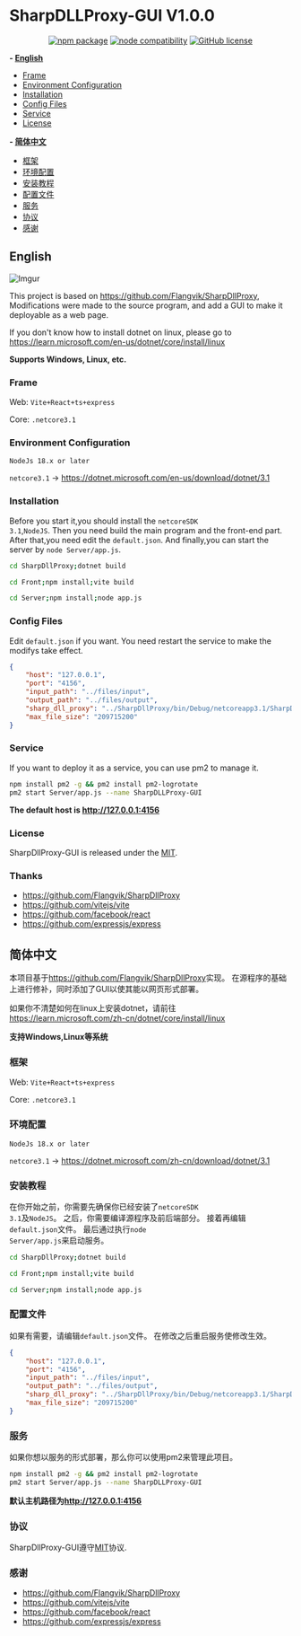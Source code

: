 # SharpDLLProxy-GUI V1.0.0
<p align="center">
    <a href="https://npmjs.com/package/vite"><img src="https://img.shields.io/npm/v/vite.svg" alt="npm package"></a>
    <a href="https://nodejs.org/en/about/previous-releases"><img src="https://img.shields.io/node/v/vite.svg" alt="node compatibility"></a>
    <a href="https://github.com/LingkongSky/SharpDllProxy-GUI/blob/master/LICENSE"><img src="https://img.shields.io/github/license/dotnetcore/WTM.svg" alt="GitHub license"></a>
</p>


 **- [English](#English)**
 - [Frame](###Frame)
 - [Environment Configuration](###Environment-Configuration)
 - [Installation](#Installation)
 - [Config Files](#Config-Files)
 - [Service](#Service)
 - [License](#License)

 **- [简体中文](#简体中文)**
 - [框架](#框架)
 - [环境配置](#环境配置)
 - [安装教程](#安装教程)
 - [配置文件](#配置文件)
 - [服务](#服务)
 - [协议](#协议)
 - [感谢](#感谢)


## English
![Imgur](https://imgur.com/eka7PJi)

This project is based on <https://github.com/Flangvik/SharpDllProxy>,
Modifications were made to the source program, and add a GUI to make it deployable as a web page.

If you don't know how to install dotnet on linux, please go to <https://learn.microsoft.com/en-us/dotnet/core/install/linux>

**Supports Windows, Linux, etc.**

### Frame
Web: <code>Vite+React+ts+express</code>

Core: <code>.netcore3.1</code>

### Environment Configuration
<code>NodeJs 18.x or later</code>

<code>netcore3.1</code> -> <https://dotnet.microsoft.com/en-us/download/dotnet/3.1>

### Installation

Before you start it,you should install the <code>netcoreSDK 3.1</code>,<code>NodeJS</code>.
Then you need build the main program and the front-end part.
After that,you need edit the <code>default.json</code>.
And finally,you can start the server by <code>node Server/app.js</code>.


```sh
cd SharpDllProxy;dotnet build
```

```sh
cd Front;npm install;vite build
```

```sh
cd Server;npm install;node app.js
```
### Config Files
Edit <code>default.json</code> if you want.
You need restart the service to make the modifys take effect.
```json
{
    "host": "127.0.0.1",
    "port": "4156",
    "input_path": "../files/input",
    "output_path": "../files/output",
    "sharp_dll_proxy": "../SharpDllProxy/bin/Debug/netcoreapp3.1/SharpDllProxy",
    "max_file_size": "209715200"
}
```

### Service
If you want to deploy it as a service, you can use pm2 to manage it.
```sh
npm install pm2 -g && pm2 install pm2-logrotate
pm2 start Server/app.js --name SharpDLLProxy-GUI
```
**The default host is <http://127.0.0.1:4156>**

### License
SharpDllProxy-GUI is released under the [MIT](LICENSE).

### Thanks
- <https://github.com/Flangvik/SharpDllProxy>
- <https://github.com/vitejs/vite>
- <https://github.com/facebook/react>
- <https://github.com/expressjs/express>

## 简体中文
本项目基于<https://github.com/Flangvik/SharpDllProxy>实现。
在源程序的基础上进行修补，同时添加了GUI以使其能以网页形式部署。

如果你不清楚如何在linux上安装dotnet，请前往<https://learn.microsoft.com/zh-cn/dotnet/core/install/linux>

**支持Windows,Linux等系统**

### 框架
Web: <code>Vite+React+ts+express</code>

Core: <code>.netcore3.1</code>

### 环境配置
<code>NodeJs 18.x or later</code>

<code>netcore3.1</code> -> <https://dotnet.microsoft.com/zh-cn/download/dotnet/3.1>

### 安装教程

在你开始之前，你需要先确保你已经安装了<code>netcoreSDK 3.1</code>及<code>NodeJS</code>。
之后，你需要编译源程序及前后端部分。
接着再编辑<code>default.json</code>文件。
最后通过执行<code>node Server/app.js</code>来启动服务。
```sh
cd SharpDllProxy;dotnet build
```

```sh
cd Front;npm install;vite build
```

```sh
cd Server;npm install;node app.js
```
### 配置文件
如果有需要，请编辑<code>default.json</code>文件。
在修改之后重启服务使修改生效。
```json
{
    "host": "127.0.0.1",
    "port": "4156",
    "input_path": "../files/input",
    "output_path": "../files/output",
    "sharp_dll_proxy": "../SharpDllProxy/bin/Debug/netcoreapp3.1/SharpDllProxy",
    "max_file_size": "209715200"
}
```
### 服务
如果你想以服务的形式部署，那么你可以使用pm2来管理此项目。
```sh
npm install pm2 -g && pm2 install pm2-logrotate
pm2 start Server/app.js --name SharpDLLProxy-GUI
```
**默认主机路径为<http://127.0.0.1:4156>**

### 协议
SharpDllProxy-GUI遵守[MIT](LICENSE)协议.

### 感谢
- <https://github.com/Flangvik/SharpDllProxy>
- <https://github.com/vitejs/vite>
- <https://github.com/facebook/react>
- <https://github.com/expressjs/express>
